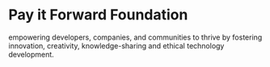 # Pay it Forward Foundation

empowering developers, companies, and communities to thrive by fostering innovation, creativity, knowledge-sharing and ethical technology development.